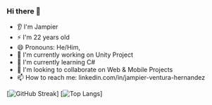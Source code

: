 ### Hi there 👋
- 👂 I'm Jampier
- ⚡ I'm 22 years old
- 😄 Pronouns: He/Him,
- 🔭 I'm currently working on Unity Project
- 🌱 I'm currently learning C#
- 👯 I'm looking to collaborate on Web & Mobile Projects
- 📫 How to reach me: linkedin.com/in/jampier-ventura-hernandez

[![GitHub Streak](https://github-readme-streak-stats.herokuapp.com?user=JampiV&theme=synthwave&border_radius=3.8&date_format=M%20j%5B%2C%20Y%5D)]
[![Top Langs](https://github-readme-stats.vercel.app/api/top-langs/?username=JampiV&layout=compact)]
